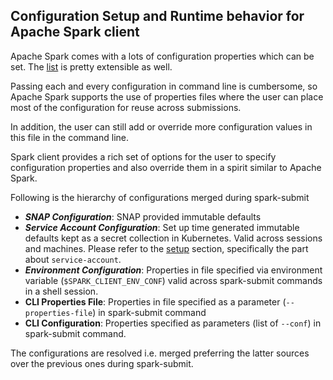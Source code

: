## Configuration Setup and Runtime behavior for Apache Spark client
Apache Spark comes with a lots of configuration properties which can be set. The [list](https://spark.apache.org/docs/3.3.1/configuration.html#available-properties) is pretty extensible as well.

Passing each and every configuration in command line is cumbersome, so Apache Spark supports the use of properties 
files where the user can place most of the configuration for reuse across submissions. 

In addition, the user can still add or override more configuration values in this file in the command line.

Spark client provides a rich set of options for the user to specify configuration properties and also override
them in a spirit similar to Apache Spark.

Following is the hierarchy of configurations merged during spark-submit
* **_SNAP Configuration_**: SNAP provided immutable defaults
* **_Service Account Configuration_**: Set up time generated immutable defaults kept as a secret collection in Kubernetes. Valid across sessions and machines. Please refer to the [setup](https://discourse.charmhub.io/t/spark-client-snap-tutorial-setup-environment/8952) section, specifically the part about ```service-account```. 
* **_Environment Configuration_**: Properties in file specified via environment variable (```$SPARK_CLIENT_ENV_CONF```) valid across spark-submit commands in a shell session.
* **CLI Properties File**: Properties in file specified as a parameter (```--properties-file```) in spark-submit command
* **CLI Configuration**: Properties specified as parameters (list of ```--conf```) in spark-submit command.

The configurations are resolved i.e. merged preferring the latter sources over the previous ones during spark-submit.



